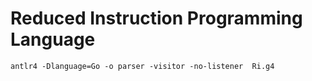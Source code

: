 # Reduced Instruction Programming Language

```shell
antlr4 -Dlanguage=Go -o parser -visitor -no-listener  Ri.g4
```